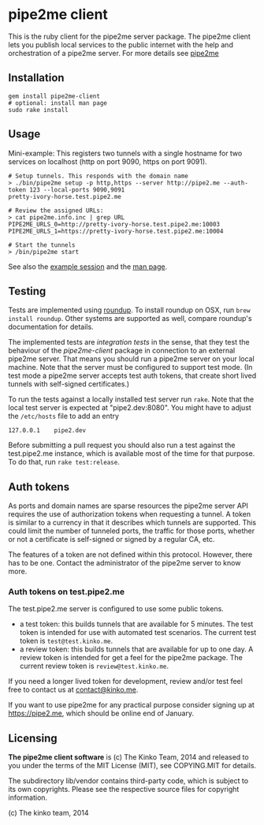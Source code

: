 # pipe2me client

This is the ruby client for the pipe2me server package.
The pipe2me client lets you publish local services to the public internet
with the help and orchestration of a pipe2me server. For more details
see [pipe2me](https://github.com/kinko/pipe2me)

## Installation

    gem install pipe2me-client
    # optional: install man page
    sudo rake install

## Usage

Mini-example: This registers two tunnels with a single hostname for
two services on localhost (http on port 9090, https on port 9091).

    # Setup tunnels. This responds with the domain name
    > ./bin/pipe2me setup -p http,https --server http://pipe2.me --auth-token 123 --local-ports 9090,9091
    pretty-ivory-horse.test.pipe2.me

    # Review the assigned URLs:
    > cat pipe2me.info.inc | grep URL
    PIPE2ME_URLS_0=http://pretty-ivory-horse.test.pipe2.me:10003
    PIPE2ME_URLS_1=https://pretty-ivory-horse.test.pipe2.me:10004

    # Start the tunnels
    > /bin/pipe2me start

See also the [example session](http://test.pipe2.me/example_session.html)
and the [man page](http://test.pipe2.me/pipe2me.1.html).

## Testing

Tests are implemented using
[roundup](https://github.com/bmizerany/roundup/blob/master/INSTALLING#files).
To install roundup on OSX, run `brew install roundup`. Other systems are
supported as well, compare roundup's documentation for details.

The implemented tests are *integration tests* in the sense, that they test the
behaviour of the *pipe2me-client* package in connection to an external pipe2me
server. That means you should run a pipe2me server on your local machine. Note
that the server must be configured to support test mode. (In test mode a pipe2me
server accepts test auth tokens, that create short lived tunnels
with self-signed certificates.)

To run the tests against a locally installed test server run `rake`. Note that
the local test server is expected at "pipe2.dev:8080". You might have to adjust
the `/etc/hosts` file to add an entry

    127.0.0.1    pipe2.dev

Before submitting a pull request you should also run a test against the
test.pipe2.me instance, which is available most of the time for that purpose.
To do that, run `rake test:release`.

## Auth tokens

As ports and domain names are sparse resources the pipe2me server API
requires the use of authorization tokens when requesting a tunnel. A
token is similar to a currency in that it describes which tunnels are
supported. This could limit the number of tunneled ports, the traffic
for those ports, whether or not a certificate is self-signed or signed
by a regular CA, etc.

The features of a token are not defined within this protocol. However,
there has to be one. Contact the administrator of the pipe2me server
to know more.

### Auth tokens on test.pipe2.me

The test.pipe2.me server is configured to use some public tokens.

- a test token: this builds tunnels that are available for 5 minutes.
  The test token is intended for use with automated test scenarios.
  The current test token is `test@test.kinko.me`.
- a review token: this builds tunnels that are available for up to
  one day. A review token is intended for get a feel for the pipe2me
  package. The current review token is `review@test.kinko.me`.

If you need a longer lived token for development, review and/or test
feel free to contact us at contact@kinko.me.

If you want to use pipe2me for any practical purpose consider
signing up at https://pipe2.me, which should be online end of January.

## Licensing

**The pipe2me client software** is (c) The Kinko Team, 2014 and released to you
under the terms of the MIT License (MIT), see COPYING.MIT for details.

The subdirectory lib/vendor contains third-party code, which is subject to its own copyrights.
Please see the respective source files for copyright information.

(c) The kinko team, 2014
